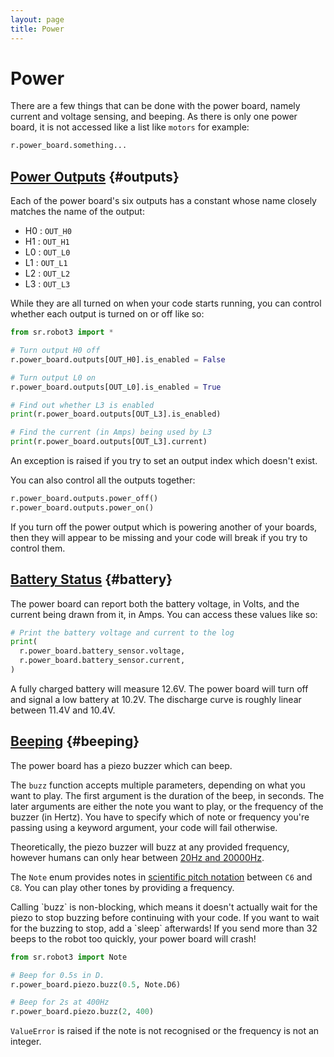 ```yaml
---
layout: page
title: Power
---
```


Power
=====

There are a few things that can be done with the power board, namely current and voltage sensing, and beeping.
As there is only one power board, it is not accessed like a list like `motors` for example:

~~~~~ python
r.power_board.something...
~~~~~

[Power Outputs](#outputs) {#outputs}
-------

Each of the power board's six outputs has a constant whose name closely
 matches the name of the output:

* H0 : `OUT_H0`
* H1 : `OUT_H1`
* L0 : `OUT_L0`
* L1 : `OUT_L1`
* L2 : `OUT_L2`
* L3 : `OUT_L3`

While they are all turned on when your code starts running,
 you can control whether each output is turned on or off like so:

~~~~~ python
from sr.robot3 import *

# Turn output H0 off
r.power_board.outputs[OUT_H0].is_enabled = False

# Turn output L0 on
r.power_board.outputs[OUT_L0].is_enabled = True

# Find out whether L3 is enabled
print(r.power_board.outputs[OUT_L3].is_enabled)

# Find the current (in Amps) being used by L3
print(r.power_board.outputs[OUT_L3].current)
~~~~~

An exception is raised if you try to set an output index which doesn't exist.

You can also control all the outputs together:

~~~~~ python
r.power_board.outputs.power_off()
r.power_board.outputs.power_on()
~~~~~

<div class="warning">
  If you turn off the power output which is powering another of your boards,
  then they will appear to be missing and your code will break if you try to
  control them.
</div>


[Battery Status](#battery) {#battery}
-------

The power board can report both the battery voltage, in Volts, and the current being drawn from it, in Amps.
You can access these values like so:

~~~~~ python
# Print the battery voltage and current to the log
print(
  r.power_board.battery_sensor.voltage,
  r.power_board.battery_sensor.current,
)
~~~~~

A fully charged battery will measure 12.6V.
The power board will turn off and signal a low battery at 10.2V.
The discharge curve is roughly linear between 11.4V and 10.4V.


[Beeping](#beeping) {#beeping}
-------

The power board has a piezo buzzer which can beep.

The `buzz` function accepts multiple parameters, depending on what you
want to play. The first argument is the duration of the beep, in
seconds. The later arguments are either the note you want to play, or
the frequency of the buzzer (in Hertz). You have to specify which of
note or frequency you're passing using a keyword argument, your code
will fail otherwise.

Theoretically, the piezo buzzer will buzz at any provided frequency, however
humans can only hear between [20Hz and 20000Hz][pitch-range].

The `Note` enum provides notes in [scientific pitch notation][pitch-notation]
between `C6` and `C8`. You can play other tones by providing a frequency.

<div class="info">
  Calling `buzz` is non-blocking, which means it doesn't actually wait
  for the piezo to stop buzzing before continuing with your code. If you
  want to wait for the buzzing to stop, add a `sleep` afterwards!
  If you send more than 32 beeps to the robot too quickly, your power board will crash!
</div>

~~~~~ python
from sr.robot3 import Note

# Beep for 0.5s in D.
r.power_board.piezo.buzz(0.5, Note.D6)

# Beep for 2s at 400Hz
r.power_board.piezo.buzz(2, 400)
~~~~~

`ValueError` is raised if the note is not recognised or the frequency is not an integer.


[pitch-range]: https://en.wikipedia.org/wiki/Hearing_range#Humans
[pitch-notation]: https://en.wikipedia.org/wiki/Scientific_pitch_notation
